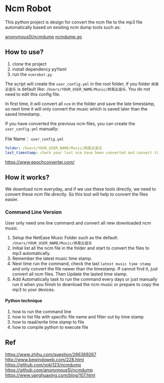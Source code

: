 # Ncm Robot

This python project is design for convert the ncm file to the mp3 file automatically based on existing ncm dump tools such as:

[anonymous5l/ncmdump](https://github.com/anonymous5l/ncmdump)
[ncmdump.go](https://github.com/yoki123/ncmdump/)

## How to use?

1. clone the project
2. install dependency pyYaml
3. run the `ncmrobot.py`

The script will create the `user_config.yml` in the root folder, if you folder `网易云音乐` is default like:  `/Users/YOUR_USER_NAME/Music/网易云音乐`. You do not need to edit this config file.

In first time, it will convert all `ncm` in the folder and save the late timestamp, so next time it will only convert the music which is saved later than the saved timestamp.

If you have converted the previous ncm files, you can create the `user_config.yml` manually:

File Name： `user_config.yml`

```yaml
folder: /Users/YOUR_USER_NAME/Music/网易云音乐
last_timestamp: check your last ncm have been converted and convert it to nuix timestamp
```

https://www.epochconverter.com/


## How it works?

We download ncm everyday, and if we use these tools directly, we need to convert these ncm file directly. So this tool will help to convert the files easier.

### Command Line Version

User only need one line command and convert all new downloaded ncm music.

1. Setup the NetEase Music Folder such as the default: `/Users/YOUR_USER_NAME/Music/网易云音乐`
2. Initial list all the ncm file in the folder and start to convert the files to mp3 automatically.
3. Remember the latest music time stamp.
4. Next time run the command, check the last `latest music time stamp` and only convert the file newer than the timestamp. If cannot find it, just convert all ncm files. Then Update the lasted time stamp.
5. Add Automatically task to run the command every days or just manually run it when you finish to download the ncm music or prepare to copy the mp3 to your devices.

#### Python technique

1. how to run the command line
2. how to list file with specific file name and filter out by time stamp
3. how to read/write time stamp to file
4. how to compile python to execute file


## Ref

https://www.zhihu.com/question/266369267
http://www.bewindoweb.com/228.html
https://github.com/yoki123/ncmdump
https://github.com/anonymous5l/ncmdump
https://www.yanghuaxing.com/blog/107.html

